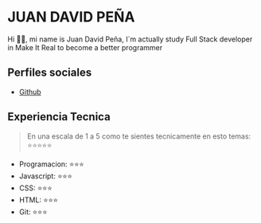 # JUAN DAVID PEÑA

Hi 👋🏻, mi name is Juan David Peña, I´m actually study Full Stack developer in Make It Real to become a better programmer

## Perfiles sociales

- [Github](https://github.com/juandape)

## Experiencia Tecnica
> En una escala de 1 a 5 como te sientes tecnicamente en esto temas:  ⭐️⭐️⭐️⭐️⭐️

- Programacion: ⭐️⭐️⭐️
- Javascript: ⭐️⭐️⭐️
- CSS: ⭐️⭐️⭐️
- HTML: ⭐️⭐️⭐️
- Git: ⭐️⭐️⭐️